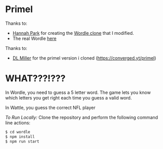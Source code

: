 # Primel


Thanks to:
  - [Hannah Park](https://github.com/hannahcode) for creating the [Wordle clone](https://github.com/hannahcode/wordle) that I modified.
  - The real Wordle [here](https://www.powerlanguage.co.uk/wordle/)

Thanks to:
 - [DL Miller](https://github.com/dill) for the primel version i cloned (https://converged.yt/primel)

# WHAT???!???

In Wordle, you need to guess a 5 letter word. The game lets you know which letters you get right each time you guess a valid word.

In Wattle, you guess the correct NFL player


_To Run Locally:_
Clone the repository and perform the following command line actions:
```bash
$ cd wordle
$ npm install
$ npm run start
```

